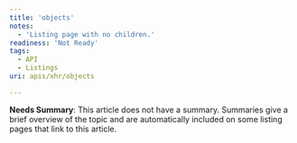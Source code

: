 ```yaml
---
title: 'objects'
notes:
  - 'Listing page with no children.'
readiness: 'Not Ready'
tags:
  - API
  - Listings
uri: apis/xhr/objects

---
```

**Needs Summary**: This article does not have a summary. Summaries give a brief overview of the topic and are automatically included on some listing pages that link to this article.

